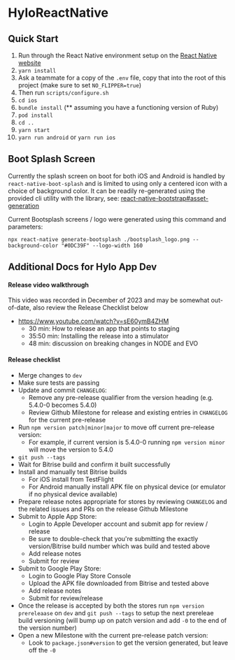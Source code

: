 # HyloReactNative

## Quick Start

1. Run through the React Native environment setup on the [React Native website](https://reactnative.dev/docs/environment-setup)
2. `yarn install`
3. Ask a teammate for a copy of the `.env` file, copy that into the root of this project (make sure to set `NO_FLIPPER=true`)
4. Then run `scripts/configure.sh`
5. `cd ios`
6. `bundle install` (** assuming you have a functioning version of Ruby)
7. `pod install`
8. `cd ..`
9. `yarn start`
10. `yarn run android` or `yarn run ios`

## Boot Splash Screen

Currently the splash screen on boot for both iOS and Android is handled by `react-native-boot-splash` and is limited to using only a centered icon with a choice of background color. It can be readily re-generated using the provided cli utility with the library, see: [react-native-bootstrap#asset-generation](https://github.com/zoontek/react-native-bootsplash#assets-generation)

Current Bootsplash screens / logo were generated using this command and parameters:

```
npx react-native generate-bootsplash ./bootsplash_logo.png --background-color "#0DC39F" --logo-width 160
```

## Additional Docs for Hylo App Dev

#### Release video walkthrough

This video was recorded in December of 2023 and may be somewhat out-of-date, also review the Release Checklist below

- https://www.youtube.com/watch?v=sE60ymB4ZHM
  - 30 min: How to release an app that points to staging
  - 35:50 min: Installing the release into a stimulator
  - 48 min: discussion on breaking changes in NODE and EVO

#### Release checklist

- Merge changes to `dev`
- Make sure tests are passing
- Update and commit `CHANGELOG`:
  - Remove any pre-release qualifier from the version heading (e.g. 5.4.0-0 becomes 5.4.0)
  - Review Github Milestone for release and existing entries in `CHANGELOG` for the current pre-release
- Run `npm version patch|minor|major` to move off current pre-release version:
  - For example, if current version is 5.4.0-0 running `npm version minor` will move the version to 5.4.0
- `git push --tags`
- Wait for Bitrise build and confirm it built successfully
- Install and manually test Bitrise builds
  - For iOS install from TestFlight
  - For Android manually install APK file on physical device (or emulator if no physical device available)
- Prepare release notes appropriate for stores by reviewing `CHANGELOG` and the related issues and PRs on the release Github Milestone
- Submit to Apple App Store:
  - Login to Apple Developer account and submit app for review / release
  - Be sure to double-check that you're submitting the exactly version/Bitrise build number which was build and tested above
  - Add release notes
  - Submit for review
- Submit to Google Play Store:
  - Login to Google Play Store Console 
  - Upload the APK file downloaded from Bitrise and tested above
  - Add release notes
  - Submit for review/release
- Once the release is accepted by both the stores run `npm version prereleaase` on `dev` and `git push --tags` to setup the next prereleae build versioning (will bump up on patch version and add `-0` to the end of the version number)
- Open a new Milestone with the current pre-release patch version:
  - Look to `package.json#version` to get the version generated, but leave off the `-0`
  